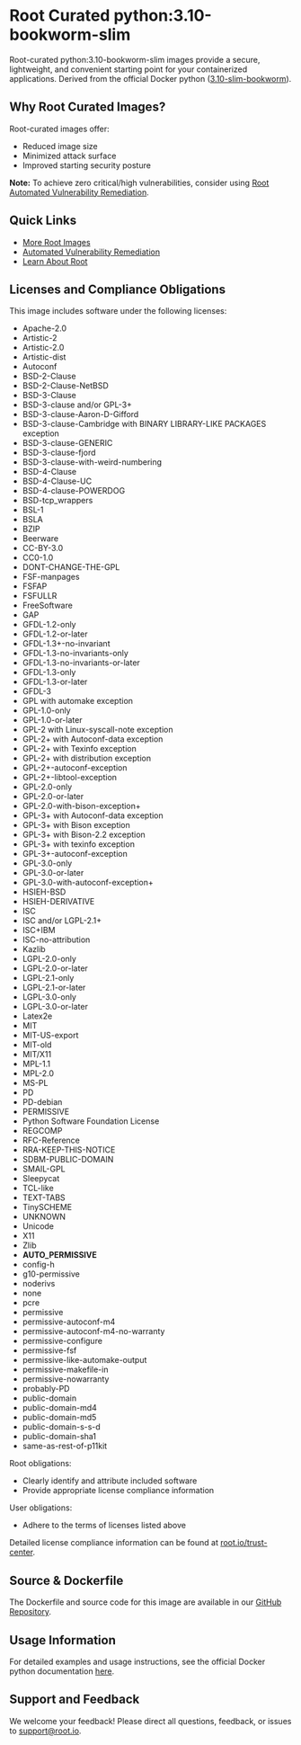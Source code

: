 # Root Curated python:3.10-bookworm-slim

Root-curated python:3.10-bookworm-slim images provide a secure, lightweight, and convenient starting point for your containerized applications. Derived from the official Docker python ([3.10-slim-bookworm](https://hub.docker.com/layers/library/python/3.10-slim-bookworm/images/sha256-b0a996c3350d763c33ef671b6f5547e377ae89a34026534dab25d3d748531abe)).

## Why Root Curated Images?
Root-curated images offer:
- Reduced image size
- Minimized attack surface
- Improved starting security posture

**Note:** To achieve zero critical/high vulnerabilities, consider using [Root Automated Vulnerability Remediation](https://app.root.io).

## Quick Links
- [More Root Images](https://images.root.io)
- [Automated Vulnerability Remediation](https://app.root.io)
- [Learn About Root](https://www.root.io)

## Licenses and Compliance Obligations
This image includes software under the following licenses:
- Apache-2.0
- Artistic-2
- Artistic-2.0
- Artistic-dist
- Autoconf
- BSD-2-Clause
- BSD-2-Clause-NetBSD
- BSD-3-Clause
- BSD-3-clause and/or GPL-3+
- BSD-3-clause-Aaron-D-Gifford
- BSD-3-clause-Cambridge with BINARY LIBRARY-LIKE PACKAGES exception
- BSD-3-clause-GENERIC
- BSD-3-clause-fjord
- BSD-3-clause-with-weird-numbering
- BSD-4-Clause
- BSD-4-Clause-UC
- BSD-4-clause-POWERDOG
- BSD-tcp_wrappers
- BSL-1
- BSLA
- BZIP
- Beerware
- CC-BY-3.0
- CC0-1.0
- DONT-CHANGE-THE-GPL
- FSF-manpages
- FSFAP
- FSFULLR
- FreeSoftware
- GAP
- GFDL-1.2-only
- GFDL-1.2-or-later
- GFDL-1.3+-no-invariant
- GFDL-1.3-no-invariants-only
- GFDL-1.3-no-invariants-or-later
- GFDL-1.3-only
- GFDL-1.3-or-later
- GFDL-3
- GPL with automake exception
- GPL-1.0-only
- GPL-1.0-or-later
- GPL-2 with Linux-syscall-note exception
- GPL-2+ with Autoconf-data exception
- GPL-2+ with Texinfo exception
- GPL-2+ with distribution exception
- GPL-2+-autoconf-exception
- GPL-2+-libtool-exception
- GPL-2.0-only
- GPL-2.0-or-later
- GPL-2.0-with-bison-exception+
- GPL-3+ with Autoconf-data exception
- GPL-3+ with Bison exception
- GPL-3+ with Bison-2.2 exception
- GPL-3+ with texinfo exception
- GPL-3+-autoconf-exception
- GPL-3.0-only
- GPL-3.0-or-later
- GPL-3.0-with-autoconf-exception+
- HSIEH-BSD
- HSIEH-DERIVATIVE
- ISC
- ISC and/or LGPL-2.1+
- ISC+IBM
- ISC-no-attribution
- Kazlib
- LGPL-2.0-only
- LGPL-2.0-or-later
- LGPL-2.1-only
- LGPL-2.1-or-later
- LGPL-3.0-only
- LGPL-3.0-or-later
- Latex2e
- MIT
- MIT-US-export
- MIT-old
- MIT/X11
- MPL-1.1
- MPL-2.0
- MS-PL
- PD
- PD-debian
- PERMISSIVE
- Python Software Foundation License
- REGCOMP
- RFC-Reference
- RRA-KEEP-THIS-NOTICE
- SDBM-PUBLIC-DOMAIN
- SMAIL-GPL
- Sleepycat
- TCL-like
- TEXT-TABS
- TinySCHEME
- UNKNOWN
- Unicode
- X11
- Zlib
- __AUTO_PERMISSIVE__
- config-h
- g10-permissive
- noderivs
- none
- pcre
- permissive
- permissive-autoconf-m4
- permissive-autoconf-m4-no-warranty
- permissive-configure
- permissive-fsf
- permissive-like-automake-output
- permissive-makefile-in
- permissive-nowarranty
- probably-PD
- public-domain
- public-domain-md4
- public-domain-md5
- public-domain-s-s-d
- public-domain-sha1
- same-as-rest-of-p11kit


Root obligations:
- Clearly identify and attribute included software
- Provide appropriate license compliance information

User obligations:
- Adhere to the terms of licenses listed above

Detailed license compliance information can be found at [root.io/trust-center](https://root.io/trust-center).

## Source & Dockerfile
The Dockerfile and source code for this image are available in our [GitHub Repository](https://github.com/rootio-avr/public-image-catalog/tree/feature/license/debian/python/3.10-bookworm-slim/).

## Usage Information
For detailed examples and usage instructions, see the official Docker python documentation [here](https://hub.docker.com/_/python).

## Support and Feedback
We welcome your feedback! Please direct all questions, feedback, or issues to [support@root.io](mailto:support@root.io).
